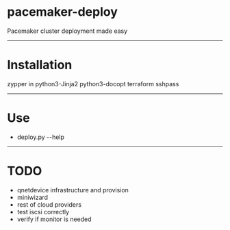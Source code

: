 # pacemaker-deploy
Pacemaker cluster deployment made easy
___
# Installation
zypper in python3-Jinja2 python3-docopt terraform sshpass

___
# Use
 - deploy.py --help

___
# TODO
 - qnetdevice infrastructure and provision
 - miniwizard
 - rest of cloud providers
 - test iscsi correctly
 - verify if monitor is needed

